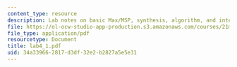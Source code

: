 ```yaml
---
content_type: resource
description: Lab notes on basic Max/MSP, synthesis, algorithm, and interaction.
file: https://ol-ocw-studio-app-production.s3.amazonaws.com/courses/21m-361-composing-with-computers-i-electronic-music-composition-spring-2008/34a339662817d3df32e2b2827a5e5e31_lab4_1.pdf
file_type: application/pdf
resourcetype: Document
title: lab4_1.pdf
uid: 34a33966-2817-d3df-32e2-b2827a5e5e31
---
```

